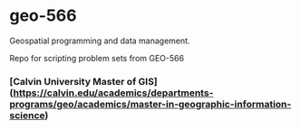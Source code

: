 # geo-566
Geospatial programming and data management.

Repo for scripting problem sets from GEO-566


### [Calvin University Master of GIS] (https://calvin.edu/academics/departments-programs/geo/academics/master-in-geographic-information-science)

